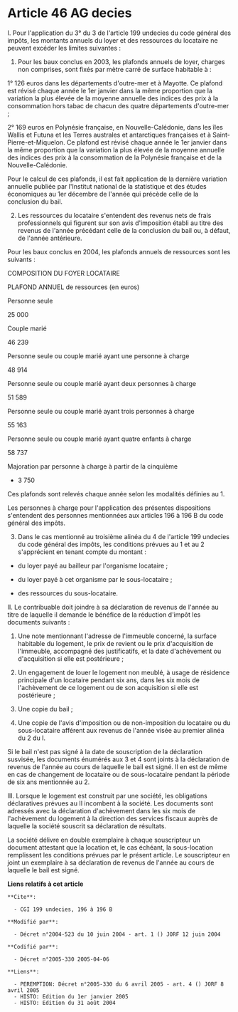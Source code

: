 # Article 46 AG decies

I. Pour l'application du 3° du 3 de l'article 199 undecies du code général des impôts, les montants annuels du loyer et des
ressources du locataire ne peuvent excéder les limites suivantes :

1. Pour les baux conclus en 2003, les plafonds annuels de loyer, charges non comprises, sont fixés par mètre carré de surface
habitable à :

1° 126 euros dans les départements d'outre-mer et à Mayotte. Ce plafond est révisé chaque année le 1er janvier dans la même
proportion que la variation la plus élevée de la moyenne annuelle des indices des prix à la consommation hors tabac de chacun
des quatre départements d'outre-mer ;

2° 169 euros en Polynésie française, en Nouvelle-Calédonie, dans les îles Wallis et Futuna et les Terres australes et
antarctiques françaises et à Saint-Pierre-et-Miquelon. Ce plafond est révisé chaque année le 1er janvier dans la même
proportion que la variation la plus élevée de la moyenne annuelle des indices des prix à la consommation de la Polynésie
française et de la Nouvelle-Calédonie.

Pour le calcul de ces plafonds, il est fait application de la dernière variation annuelle publiée par l'Institut national de
la statistique et des études économiques au 1er décembre de l'année qui précède celle de la conclusion du bail.

2. Les ressources du locataire s'entendent des revenus nets de frais professionnels qui figurent sur son avis d'imposition
établi au titre des revenus de l'année précédant celle de la conclusion du bail ou, à défaut, de l'année antérieure.

Pour les baux conclus en 2004, les plafonds annuels de ressources sont les suivants :

COMPOSITION DU FOYER LOCATAIRE

PLAFOND ANNUEL de ressources (en euros)

Personne seule

25 000 

Couple marié

46 239 

Personne seule ou couple marié ayant une personne à charge

48 914 

Personne seule ou couple marié ayant deux personnes à charge

51 589 

Personne seule ou couple marié ayant trois personnes à charge

55 163 

Personne seule ou couple marié ayant quatre enfants à charge

58 737 

Majoration par personne à charge à partir de la cinquième

+ 3 750 

Ces plafonds sont relevés chaque année selon les modalités définies au 1.

Les personnes à charge pour l'application des présentes dispositions s'entendent des personnes mentionnées aux articles 196 à
196 B du code général des impôts.

3. Dans le cas mentionné au troisième alinéa du 4 de l'article 199 undecies du code général des impôts, les conditions
prévues au 1 et au 2 s'apprécient en tenant compte du montant :

- du loyer payé au bailleur par l'organisme locataire ;

- du loyer payé à cet organisme par le sous-locataire ;

- des ressources du sous-locataire.

II. Le contribuable doit joindre à sa déclaration de revenus de l'année au titre de laquelle il demande le bénéfice de la
réduction d'impôt les documents suivants :

1. Une note mentionnant l'adresse de l'immeuble concerné, la surface habitable du logement, le prix de revient ou le prix
d'acquisition de l'immeuble, accompagné des justificatifs, et la date d'achèvement ou d'acquisition si elle est postérieure ;

2. Un engagement de louer le logement non meublé, à usage de résidence principale d'un locataire pendant six ans, dans les
six mois de l'achèvement de ce logement ou de son acquisition si elle est postérieure ;

3. Une copie du bail ;

4. Une copie de l'avis d'imposition ou de non-imposition du locataire ou du sous-locataire afférent aux revenus de l'année
visée au premier alinéa du 2 du I.

Si le bail n'est pas signé à la date de souscription de la déclaration susvisée, les documents énumérés aux 3 et 4 sont
joints à la déclaration de revenus de l'année au cours de laquelle le bail est signé. Il en est de même en cas de changement
de locataire ou de sous-locataire pendant la période de six ans mentionnée au 2.

III. Lorsque le logement est construit par une société, les obligations déclaratives prévues au II incombent à la société.
Les documents sont adressés avec la déclaration d'achèvement dans les six mois de l'achèvement du logement à la direction des
services fiscaux auprès de laquelle la société souscrit sa déclaration de résultats.

La société délivre en double exemplaire à chaque souscripteur un document attestant que la location et, le cas échéant, la
sous-location remplissent les conditions prévues par le présent article. Le souscripteur en joint un exemplaire à sa
déclaration de revenus de l'année au cours de laquelle le bail est signé.

**Liens relatifs à cet article**

	**Cite**:

	  - CGI 199 undecies, 196 à 196 B

	**Modifié par**:

	  - Décret n°2004-523 du 10 juin 2004 - art. 1 () JORF 12 juin 2004

	**Codifié par**:

	  - Décret n°2005-330 2005-04-06

	**Liens**:

	  - PEREMPTION: Décret n°2005-330 du 6 avril 2005 - art. 4 () JORF 8 avril 2005
	  - HISTO: Edition du 1er janvier 2005
	  - HISTO: Edition du 31 août 2004
